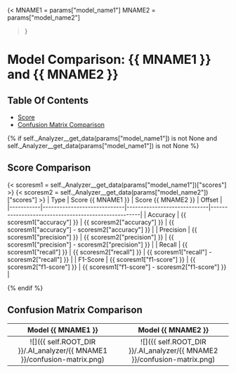 {<
MNAME1 = params["model_name1"]
MNAME2 = params["model_name2"] 
>}

# Model Comparison: {{ MNAME1 }} and {{ MNAME2 }} 
## Table Of Contents
- [Score](##Score-Comparison)
- [Confusion Matrix Comparison](##Confusion-Matrix-Comparison)

{% if self._Analyzer__get_data(params["model_name1"]) is not None and self._Analyzer__get_data(params["model_name1"]) is not None %}

## Score Comparison
{< scoresm1 = self._Analyzer__get_data(params["model_name1"])["scores"] >}
{< scoresm2 = self._Analyzer__get_data(params["model_name2"])["scores"] >}
| Type      | Score {{ MNAME1 }}          | Score {{ MNAME2 }}          | Offset                                              |
|-----------|-----------------------------|-----------------------------|-----------------------------------------------------|
| Accuracy  | {{ scoresm1["accuracy"]  }} | {{ scoresm2["accuracy"]  }} | {{ scoresm1["accuracy"]  - scoresm2["accuracy"]  }} |
| Precision | {{ scoresm1["precision"] }} | {{ scoresm2["precision"] }} | {{ scoresm1["precision"] - scoresm2["precision"] }} |
| Recall    | {{ scoresm1["recall"]    }} | {{ scoresm2["recall"]    }} | {{ scoresm1["recall"]    - scoresm2["recall"]    }} |
| F1-Score  | {{ scoresm1["f1-score"]  }} | {{ scoresm2["f1-score"]  }} | {{ scoresm1["f1-score"]  - scoresm2["f1-score"]  }} |

{% endif %}

## Confusion Matrix Comparison
Model {{ MNAME1 }}                                                      | Model {{ MNAME2 }}
:----------------------------------------------------------------------:|:--------------------------------------------------------------:
![]({{ self.ROOT_DIR }}/.AI_analyzer/{{ MNAME1 }}/confusion-matrix.png) | ![]({{ self.ROOT_DIR }}/.AI_analyzer/{{ MNAME2 }}/confusion-matrix.png)
